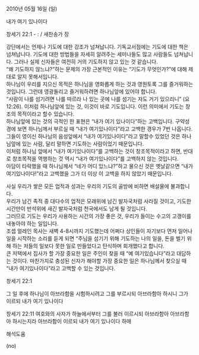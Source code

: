 2010년 05월 16일 (일)

내가 여기 있나이다



창세기 22:1 - : / 새찬송가  장


강단에서는 언제나 기도에 대한 강조가 넘쳐납니다. 기독교서점에는 기도에 대한 책은 넘쳐납니다. 기도에 대한 방법들을 자세히 알려주는 세미나들도 많고 사람들도 넘쳐납니다. 
 그러나 실제 신자들은 여전히 거의 기도하지 않고 있는 것 같습니다.  
“왜 기도하지 않느냐?”하는 문제의 가장 근본적인 이유는 “기도가 무엇인가?”에 대해 제대로 알지 못해서입니다.    
하나님이 우리를 지으신 목적은 하나님을 영화롭게 하는 것과 영원토록 그를 즐거워하는 것입니다. 그런데 영광돌리고 즐거워하려면 하나님앞에 있어야 합니다.     
“사람이 나를 섬기려면 나를 따르라 나 있는 곳에 나를 섬기는 자도 거기 있으리니” (요 12:26). 이처럼 하나님앞에 있는 것, 이것이 바로 기도입니다. 
 이런 의미에서 기도는 창조의 목적이라고 할수 있습니다.  
하나님앞에 있는 것의 극적인 한 표현은 “내가 여기 있나이다”하는 고백입니다. 
구약성경에 보면 하나님께서 부르실 때 “내가 여기있나이다”라고 고백한 경우가 7번 나옵니다. 그들이 영이신 하나님의 음성앞에서 “내가 여기있나이다”라고 말할수 있었던 것은  하나님앞에 있는 사람, 달리 말하면 기도하는 사람이었기 때문입니다.  
이처럼 하나님 앞에서  “내가 여기있나이다”를 고백하는 것이 창조목적이라고 하면, 반대로 창조목적을 역행하는 것 역시 “내가 여기있나이다”를 고백하지 않는 것입니다.   
아담이 타락했을 때 하나님께서 “네가 어디 있느냐?”하고 물으신 것은 옛날같으면 “내가 여기있나이다!”라고 고백했을 그가 더 이상 이 고백을 하지 않았기 때문입니다.


사실 우리가 쌓은 모든 업적과 성과는 우리의 기도의 골방에 비하면 배설물에 불과합니다.    
우리가 남긴 족적 중 대다수의 업적은 모래위에 남긴 발자국처럼 사라질 것이고, 기도한 시간만이 반석위에 새긴 발자국처럼 천국에서도 남게 될 것입니다.  
그러므로 기도는 우리가 사용하는 시간의 가장 좋은 것, 우리가 들이는 수고의 고갱이를 내놓아야 하는 일입니다.   
조셉 얼레인 목사는 새벽 4-8시까지 기도했는데 어쩌다 상인들이 자기보다 먼저 일어나 일을 시작하는 소리를 듣게 되면 “주님을 섬기기 위해 기도하는 나의 일을, 돈을 벌기 위해 하는 저들의 일보다 못한 일로 만들었다고 탄식하며 회개했다고 합니다.   
큰 저택에서 집사가 할 가장 중요한 일은 주인이 찾을 때 “예 여기있습니다”라고 대답하는 것이다. 마찬가지로 충성된 신자가 해야할 가장 중요한 일은 하나님께서 찾으실 때 “내가 여기있나이다”라고 고백할 수 있는 것입니다.  

창세기 22:1   

그 일 후에 하나님이 아브라함을 시험하시려고 그를 부르시되 아브라함아 하시니 그가 이르되 내가 여기 있나이다   

창세기 22:11  여호와의 사자가 하늘에서부터 그를 불러 이르시되 아브라함아 아브라함아 하시는지라 아브라함이 이르되 내가 여기 있나이다 하매

해석도움





(no)